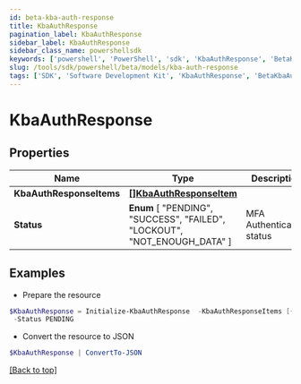 ```yaml
---
id: beta-kba-auth-response
title: KbaAuthResponse
pagination_label: KbaAuthResponse
sidebar_label: KbaAuthResponse
sidebar_class_name: powershellsdk
keywords: ['powershell', 'PowerShell', 'sdk', 'KbaAuthResponse', 'BetaKbaAuthResponse'] 
slug: /tools/sdk/powershell/beta/models/kba-auth-response
tags: ['SDK', 'Software Development Kit', 'KbaAuthResponse', 'BetaKbaAuthResponse']
---
```



# KbaAuthResponse

## Properties

Name | Type | Description | Notes
------------ | ------------- | ------------- | -------------
**KbaAuthResponseItems** | [**[]KbaAuthResponseItem**](kba-auth-response-item) |  | [optional] 
**Status** |  **Enum** [  "PENDING",    "SUCCESS",    "FAILED",    "LOCKOUT",    "NOT_ENOUGH_DATA" ] | MFA Authentication status | [optional] 

## Examples

- Prepare the resource
```powershell
$KbaAuthResponse = Initialize-KbaAuthResponse  -KbaAuthResponseItems [{questionId=089899f13a8f4da7824996191587bab9, isVerified=false}] `
 -Status PENDING
```

- Convert the resource to JSON
```powershell
$KbaAuthResponse | ConvertTo-JSON
```


[[Back to top]](#) 


